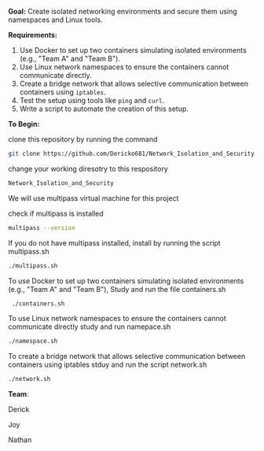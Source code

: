 **Goal:** Create isolated networking environments and secure them using namespaces and Linux tools.

**Requirements:**

1. Use Docker to set up two containers simulating isolated environments (e.g., "Team A" and "Team B").
2. Use Linux network namespaces to ensure the containers cannot communicate directly.
3. Create a bridge network that allows selective communication between containers using `iptables`.
4. Test the setup using tools like `ping` and `curl`.
5. Write a script to automate the creation of this setup.

**To Begin:**

clone this repository by running the command 
```sh
git clone https://github.com/Dericko681/Network_Isolation_and_Security.git
```
change your working diresotry to this respository
```sh
Network_Isolation_and_Security
```
We will use multipass virtual machine for this project

check if multipass is installed
```sh
multipass --version
```
If you do not have multipass installed, install by running the script multipass.sh
```sh
./multipass.sh
```

To use Docker to set up two containers simulating isolated environments (e.g., "Team A" and "Team B"), Study and run the file containers.sh

```sh
 ./containers.sh
```
To use Linux network namespaces to ensure the containers cannot communicate directly study and run namepace.sh
```sh
./namespace.sh
```
To create a bridge network that allows selective communication between containers using iptables stduy and run the script network.sh
```sh
./network.sh
```

**Team**:

Derick

Joy

Nathan

